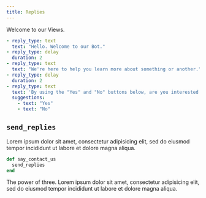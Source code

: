 ```yaml
---
title: Replies
---
```


Welcome to our Views.

```yml
- reply_type: text
  text: "Hello. Welcome to our Bot."
- reply_type: delay
  duration: 2
- reply_type: text
  text: "We're here to help you learn more about something or another."
- reply_type: delay
  duration: 2
- reply_type: text
  text: 'By using the "Yes" and "No" buttons below, are you interested in do you want to continue?'
  suggestions:
    - text: "Yes"
    - text: "No"
```


## `send_replies`

Lorem ipsum dolor sit amet, consectetur adipisicing elit, sed do eiusmod tempor incididunt ut labore et dolore magna aliqua.

```ruby
def say_contact_us
  send_replies
end
```

The power of three. Lorem ipsum dolor sit amet, consectetur adipisicing elit, sed do eiusmod tempor incididunt ut labore et dolore magna aliqua.
